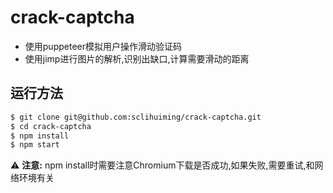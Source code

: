 # crack-captcha

* 使用puppeteer模拟用户操作滑动验证码
* 使用jimp进行图片的解析,识别出缺口,计算需要滑动的距离

## 运行方法
```bash
$ git clone git@github.com:sclihuiming/crack-captcha.git
$ cd crack-captcha
$ npm install
$ npm start
```
⚠️ **注意:** npm install时需要注意Chromium下载是否成功,如果失败,需要重试,和网络环境有关